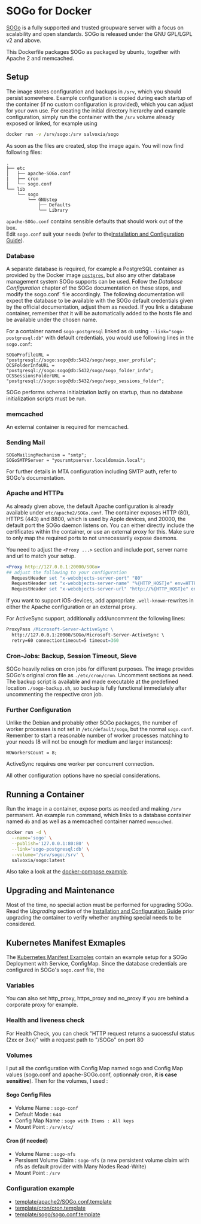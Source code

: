 # SOGo for Docker

[SOGo](http://www.sogo.nu) is a fully supported and trusted groupware server
with a focus on scalability and open standards. SOGo is released under the GNU
GPL/LGPL v2 and above.

This Dockerfile packages SOGo as packaged by ubuntu, together with Apache 2 and
memcached.

## Setup

The image stores configuration and backups in `/srv`, which you should
persist somewhere. Example configuration is copied during each startup of the
container (if no custom configuration is provided), which you can adjust for your own use. For creating the initial
directory hierarchy and example configuration, simply run the container with the
`/srv` volume already exposed or linked, for example using

```bash
docker run -v /srv/sogo:/srv salvoxia/sogo
```

As soon as the files are created, stop the image again. You will now find
following files:

```
.
├── etc
│   ├── apache-SOGo.conf
|   ├── cron
│   └── sogo.conf
└── lib
    └── sogo
        └── GNUstep
            ├── Defaults
            └── Library
```

`apache-SOGo.conf` contains sensible defaults that should work out of the box.  
Edit `sogo.conf` suit your needs (refer to the[Installation and Configuration Guide](https://www.sogo.nu/files/docs/SOGoInstallationGuide.html)).


### Database

A separate database is required, for example a PostgreSQL container as provided
by the Docker image [`postgres`](https://hub.docker.com/_/postgres), but also
any other database management system SOGo supports can be used. Follow the
_Database Configuration_ chapter of the SOGo documentation on these steps, and
modify the sogo.conf` file accordingly. The following documentation will expect
the database to be available with the SOGo default credentials given by the
official documentation, adjust them as needed. If you link a database container,
remember that it will be automatically added to the hosts file and be available
under the chosen name.

For a container named `sogo-postgresql` linked as `db` using
`--link="sogo-postgresql:db"` with default credentials, you would use following
lines in the `sogo.conf`:

```
SOGoProfileURL = "postgresql://sogo:sogo@db:5432/sogo/sogo_user_profile";
OCSFolderInfoURL = "postgresql://sogo:sogo@db:5432/sogo/sogo_folder_info";
OCSSessionsFolderURL = "postgresql://sogo:sogo@db:5432/sogo/sogo_sessions_folder";
```

SOGo performs schema initialziation lazily on startup, thus no database
initialization scripts must be run.

### memcached

An external container is required for memcached.

### Sending Mail

```
SOGoMailingMechanism = "smtp";
SOGoSMTPServer = "yoursmtpserver.localdomain.local";
```

For further details in MTA configuration including SMTP auth, refer to SOGo's
documentation.

### Apache and HTTPs

As already given above, the default Apache configuration is already available
under `etc/apache2/SOGo.conf`. The container exposes HTTP (80), HTTPS (443)
and 8800, which is used by Apple devices, and 20000, the default port the SOGo
daemon listens on. You can either directly include the certificates within the
container, or use an external proxy for this. Make sure to only map the required
ports to not unnecessarily expose daemons.

You need to adjust the `<Proxy ...>` section and include port, server name and
url to match your setup.

```apache
<Proxy http://127.0.0.1:20000/SOGo>
## adjust the following to your configuration
  RequestHeader set "x-webobjects-server-port" "80"
  RequestHeader set "x-webobjects-server-name" "%{HTTP_HOST}e" env=HTTP_HOST
  RequestHeader set "x-webobjects-server-url" "http://%{HTTP_HOST}e" env=HTTP_HOST
```

If you want to support iOS-devices, add appropriate `.well-known`-rewrites in
either the Apache configuration or an external proxy.

For ActiveSync support, additionally add/uncomment the following lines:

```apache
ProxyPass /Microsoft-Server-ActiveSync \
  http://127.0.0.1:20000/SOGo/Microsoft-Server-ActiveSync \
  retry=60 connectiontimeout=5 timeout=360
```

### Cron-Jobs: Backup, Session Timeout, Sieve

SOGo heavily relies on cron jobs for different purposes. The image provides
SOGo's original cron file as `./etc/cron/cron`. Uncomment sections as need.
The backup script is available and made executable at the
predefined location `./sogo-backup.sh`, so backup is fully
functional immediately after uncommenting the respective cron job.

### Further Configuration

Unlike the Debian and probably other SOGo packages, the number of worker
processes is not set in `/etc/default/sogo`, but the normal `sogo.conf`.
Remember to start a reasonable number of worker processes matching to your needs
(8 will not be enough for medium and larger instances):

```
WOWorkersCount = 8;
```

ActiveSync requires one worker per concurrent connection.

All other configuration options have no special considerations.

## Running a Container

Run the image in a container, expose ports as needed and making `/srv`
permanent. An example run command, which links to a database container named
`db` and as well as a memcached container named `memcached`.

```bash
docker run -d \
  --name='sogo' \
  --publish='127.0.0.1:80:80' \
  --link='sogo-postgresql:db' \
  --volume='/srv/sogo:/srv' \
  salvoxia/sogo:latest
```

Also take a look at the [docker-compose example](examples/docker/README.md).

## Upgrading and Maintenance

Most of the time, no special action must be performed for upgrading SOGo. Read
the _Upgrading_ section of the
[Installation and Configuration Guide](https://www.sogo.nu/files/docs/SOGoInstallationGuide.html)
prior upgrading the container to verify whether anything special needs to be
considered.


## Kubernetes Manifest Exmaples

The [Kubernetes Manifest Examples]() contain an example setup for a SOGo Deployment with Service, ConfigMap. Since the
database credentials are configured in SOGo's `sogo.conf` file, the 

### Variables

You can also set http_proxy, https_proxy and no_proxy if you are behind a
corporate proxy for example.

### Health and liveness check

For Health Check, you can check "HTTP request returns a successful status (2xx
or 3xx)" with a request path to "/SOGo" on port 80

### Volumes

I put all the configuration with Config Map named sogo and Config Map values
(sogo.conf and apache-SOGo.conf, optionnaly cron, **it is case sensitive**).
Then for the volumes, I used :

#### Sogo Config Files

- Volume Name : `sogo-conf`
- Default Mode : `644`
- Config Map Name : `sogo with Items : All keys`
- Mount Point : `/srv/etc/`

#### Cron (if needed)

- Volume Name : `sogo-nfs`
- Persisent Volume Claim : `sogo-nfs` (a new persistent volume claim with nfs as
  default provider with Many Nodes Read-Write)
- Mount Point : `/srv`

### Configuration example

  - [template/apache2/SOGo.conf.template](template/apache2/SOGo.conf.template)
  - [template/cron/cron.template](template/cron/cron.template)
  - [template/sogo/sogo.conf.template](template/sogo/sogo.conf.template)

